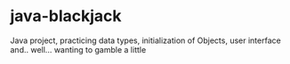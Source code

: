 # java-blackjack
Java project, practicing data types, initialization of Objects, user interface and.. well... wanting to gamble a little
